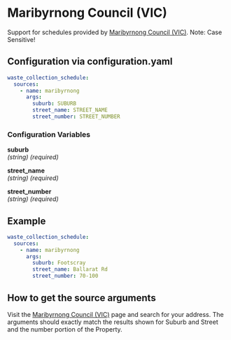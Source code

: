 # Maribyrnong Council (VIC)

Support for schedules provided by [Maribyrnong Council (VIC)](https://www.maribyrnong.vic.gov.au/Residents/Bins-and-recycling).
Note: Case Sensitive!

## Configuration via configuration.yaml

```yaml
waste_collection_schedule:
  sources:
    - name: maribyrnong
      args:
        suburb: SUBURB
        street_name: STREET_NAME
        street_number: STREET_NUMBER
```

### Configuration Variables

**suburb**<br>
*(string) (required)*

**street_name**<br>
*(string) (required)*

**street_number**<br>
*(string) (required)*

## Example

```yaml
waste_collection_schedule:
  sources:
    - name: maribyrnong
      args:
        suburb: Footscray
        street_name: Ballarat Rd
        street_number: 70-100
```

## How to get the source arguments

Visit the [Maribyrnong Council (VIC)](https://www.maribyrnong.vic.gov.au/Residents/Bins-and-recycling) page and search for your address.  The arguments should exactly match the results shown for Suburb and Street and the number portion of the Property.
